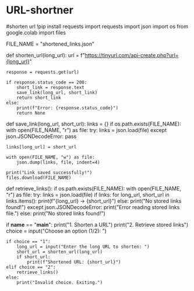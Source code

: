 # URL-shortner
#shorten url
!pip install requests
import requests
import json
import os
from google.colab import files

FILE_NAME = "shortened_links.json"

def shorten_url(long_url):
    url = f"https://tinyurl.com/api-create.php?url={long_url}"

    response = requests.get(url)

    if response.status_code == 200:
        short_link = response.text
        save_link(long_url, short_link)
        return short_link
    else:
        print(f"Error: {response.status_code}")
        return None

def save_link(long_url, short_url):
    links = {}
    if os.path.exists(FILE_NAME):
        with open(FILE_NAME, "r") as file:
            try:
                links = json.load(file)
            except json.JSONDecodeError:
                pass

    links[long_url] = short_url

    with open(FILE_NAME, "w") as file:
        json.dump(links, file, indent=4)

    print("Link saved successfully!")
    files.download(FILE_NAME)

def retrieve_links():
    if os.path.exists(FILE_NAME):
        with open(FILE_NAME, "r") as file:
            try:
                links = json.load(file)
                if links:
                    for long_url, short_url in links.items():
                        print(f"{long_url} -> {short_url}")
                else:
                    print("No stored links found!")
            except json.JSONDecodeError:
                print("Error reading stored links file.")
    else:
        print("No stored links found!")

if __name__ == "__main__":
    print("1. Shorten a URL")
    print("2. Retrieve stored links")
    choice = input("Choose an option (1/2): ")

    if choice == "1":
        long_url = input("Enter the long URL to shorten: ")
        short_url = shorten_url(long_url)
        if short_url:
            print(f"Shortened URL: {short_url}")
    elif choice == "2":
        retrieve_links()
    else:
        print("Invalid choice. Exiting.")

